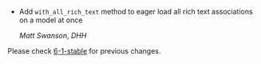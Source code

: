 *   Add `with_all_rich_text` method to eager load all rich text associations on a model at once

    *Matt Swanson*, *DHH*


Please check [6-1-stable](https://github.com/rails/rails/blob/6-1-stable/actiontext/CHANGELOG.md) for previous changes.
